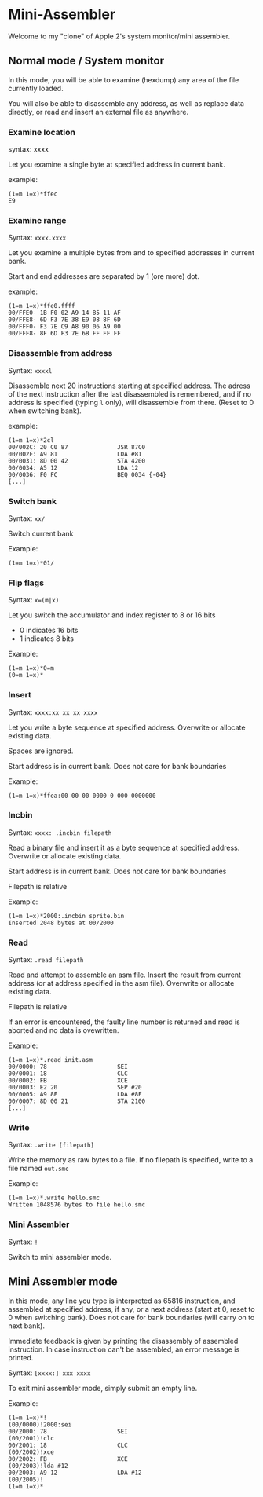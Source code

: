 # Mini-Assembler

Welcome to my "clone" of Apple 2's system monitor/mini assembler.

## Normal mode / System monitor

In this mode, you will be able to examine (hexdump) any area of the file currently loaded.

You will also be able to disassemble any address, as well as replace data directly, or read and insert an external file as anywhere.

### Examine location

syntax: xxxx

Let you examine a single byte at specified address in current bank.

example:

```
(1=m 1=x)*ffec
E9
```

### Examine range

Syntax: `xxxx.xxxx`

Let you examine a multiple bytes from and to specified addresses in current bank.

Start and end addresses are separated by 1 (ore more) dot.

example:

```
(1=m 1=x)*ffe0.ffff
00/FFE0- 1B F0 02 A9 14 85 11 AF
00/FFE8- 6D F3 7E 38 E9 08 8F 6D
00/FFF0- F3 7E C9 A8 90 06 A9 00
00/FFF8- 8F 6D F3 7E 6B FF FF FF
```

### Disassemble from address

Syntax: `xxxxl`

Disassemble next 20 instructions starting at specified address. The adress of the next instruction after the last disassembled is remembered, and if no address is specified (typing `l` only), will disassemble from there. (Reset to 0 when switching bank).

example:

```
(1=m 1=x)*2cl
00/002C: 20 C0 87              JSR 87C0
00/002F: A9 81                 LDA #81
00/0031: 8D 00 42              STA 4200
00/0034: A5 12                 LDA 12
00/0036: F0 FC                 BEQ 0034 {-04}
[...]
```

### Switch bank

Syntax: `xx/`

Switch current bank

Example:

```
(1=m 1=x)*01/
```

### Flip flags

Syntax: `x=(m|x)`

Let you switch the accumulator and index register to 8 or 16 bits

* 0 indicates 16 bits
* 1 indicates 8 bits

Example:

```
(1=m 1=x)*0=m
(0=m 1=x)*
```

### Insert

Syntax: `xxxx:xx xx xx xxxx`

Let you write a byte sequence at specified address. Overwrite or allocate existing data.

Spaces are ignored.

Start address is in current bank. Does not care for bank boundaries

Example:

```
(1=m 1=x)*ffea:00 00 00 0000 0 000 0000000
```

### Incbin

Syntax: `xxxx: .incbin filepath`

Read a binary file and insert it as a byte sequence at specified address. Overwrite or allocate existing data.

Start address is in current bank. Does not care for bank boundaries

Filepath is relative

Example:

```
(1=m 1=x)*2000:.incbin sprite.bin
Inserted 2048 bytes at 00/2000
```

### Read

Syntax: `.read filepath`

Read and attempt to assemble an asm file. Insert the result from current address (or at address specified in the asm file). Overwrite or allocate existing data.

Filepath is relative

If an error is encountered, the faulty line number is returned and read is aborted and no data is ovewritten.

Example:

```
(1=m 1=x)*.read init.asm
00/0000: 78                    SEI
00/0001: 18                    CLC
00/0002: FB                    XCE
00/0003: E2 20                 SEP #20
00/0005: A9 8F                 LDA #8F
00/0007: 8D 00 21              STA 2100
[...]
```

### Write

Syntax: `.write [filepath]`

Write the memory as raw bytes to a file. If no filepath is specified, write to a file named `out.smc`

Example:

```
(1=m 1=x)*.write hello.smc
Written 1048576 bytes to file hello.smc
```

### Mini Assembler

Syntax: `!`

Switch to mini assembler mode.

## Mini Assembler mode

In this mode, any line you type is interpreted as 65816 instruction, and assembled at specified address, if any, or a next address (start at 0, reset to 0 when switching bank). Does not care for bank boundaries (will carry on to next bank).

Immediate feedback is given by printing the disassembly of assembled instruction. In case instruction can't be assembled, an error message is printed.

Syntax: `[xxxx:] xxx xxxx`

To exit mini assembler mode, simply submit an empty line.

Example:

```
(1=m 1=x)*!
(00/0000)!2000:sei
00/2000: 78                    SEI
(00/2001)!clc
00/2001: 18                    CLC
(00/2002)!xce
00/2002: FB                    XCE
(00/2003)!lda #12
00/2003: A9 12                 LDA #12
(00/2005)!
(1=m 1=x)*
```

